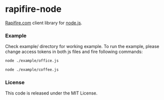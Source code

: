 # rapifire-node

[Rapifire.com](http://rapifire.com) client library for [node.js](http://nodejs.org).

### Example

Check example/ directory for working example. To run the example, please change access tokens in both js files and fire following commands:

```bash
node ./example/office.js
```

```bash
node ./example/coffee.js
```

### License

This code is released under the MIT License.
